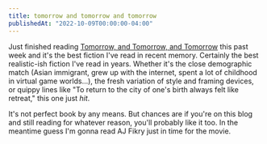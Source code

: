 ```yaml
---
title: tomorrow and tomorrow and tomorrow
publishedAt: "2022-10-09T00:00:00-04:00"
---
```


Just finished reading [Tomorrow, and Tomorrow, and Tomorrow](https://www.amazon.com/Tomorrow-novel-Gabrielle-Zevin/dp/0593321200/)
this past week and it's the best fiction I've read in recent memory.  Certainly the best realistic-ish fiction I've read
in years.  Whether it's the close demographic match (Asian immigrant, grew up with the internet, spent a lot of
childhood in virtual game worlds...), the fresh variation of style and framing devices, or quippy lines like "To return
to the city of one's birth always felt like retreat," this one just *hit*.

It's not perfect book by any means.  But chances are if you're on this blog and still reading for whatever reason,
you'll probably like it too.  In the meantime guess I'm gonna read AJ Fikry just in time for the movie.
